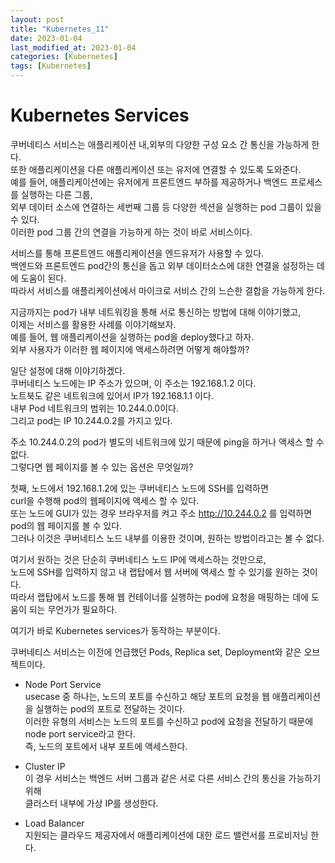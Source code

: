 ```yaml
---
layout: post
title: "Kubernetes_11"
date: 2023-01-04
last_modified_at: 2023-01-04
categories: [Kubernetes]
tags: [Kubernetes]
---
```


# Kubernetes Services
쿠버네티스 서비스는 애플리케이션 내,외부의 다양한 구성 요소 간 통신을 가능하게 한다.   
또한 애플리케이션을 다른 애플리케이션 또는 유저에 연결할 수 있도록 도와준다.   
예를 들어, 애플리케이션에는 유저에게 프론트엔드 부하를 제공하거나 백엔드 프로세스를 실행하는 다른 그룹,   
외부 데이터 소스에 연결하는 세번째 그룹 등 다양한 섹션을 실행하는 pod 그룹이 있을 수 있다.    
이러한 pod 그룹 간의 연결을 가능하게 하는 것이 바로 서비스이다.   

서비스를 통해 프론트엔드 애플리케이션을 엔드유저가 사용할 수 있다.    
백엔드와 프론트엔드 pod간의 통신을 돕고 외부 데이터소스에 대한 연결을 설정하는 데에 도움이 된다.   
따라서 서비스를 애플리케이션에서 마이크로 서비스 간의 느슨한 결합을 가능하게 한다.   

지금까지는 pod가 내부 네트워킹을 통해 서로 통신하는 방법에 대해 이야기했고,   
이제는 서비스를 활용한 사례를 이야기해보자.   
예를 들어, 웹 애플리케이션을 실행하는 pod을 deploy했다고 하자.   
외부 사용자가 이러한 웹 페이지에 액세스하려면 어떻게 해야할까?   

일단 설정에 대해 이야기하겠다.   
쿠버네티스 노드에는 IP 주소가 있으며, 이 주소는 192.168.1.2 이다.   
노트북도 같은 네트워크에 있어서 IP가 192.168.1.1 이다.   
내부 Pod 네트워크의 범위는 10.244.0.0이다.   
그리고 pod는 IP 10.244.0.2를 가지고 있다.   

주소 10.244.0.2의 pod가 별도의 네트워크에 있기 때문에 ping을 하거나 액세스 할 수 없다.   
그렇다면 웹 페이지를 볼 수 있는 옵션은 무엇일까?   

첫째, 노드에서 192.168.1.2에 있는 쿠버네티스 노드에 SSH를 입력하면   
curl을 수행해 pod의 웹페이지에 액세스 할 수 있다.   
또는 노드에 GUI가 있는 경우 브라우저를 켜고 주소 http://10.244.0.2 를 입력하면 pod의 웹 페이지를 볼 수 있다.   
그러나 이것은 쿠버네티스 노드 내부를 이용한 것이며, 원하는 방법이라고는 볼 수 없다.   

여기서 원하는 것은 단순히 쿠버네티스 노드 IP에 액세스하는 것만으로,    
노드에 SSH를 입력하지 않고 내 랩탑에서 웹 서버에 액세스 할 수 있기를 원하는 것이다.    
따라서 랩탑에서 노드를 통해 웹 컨테이너를 실행하는 pod에 요청을 매핑하는 데에 도움이 되는 무언가가 필요하다.    

여기가 바로 Kubernetes services가 동작하는 부분이다.   

쿠버네티스 서비스는 이전에 언급했던 Pods, Replica set, Deployment와 같은 오브젝트이다.   

- Node Port Service   
usecase 중 하나는, 노드의 포트를 수신하고 해당 포트의 요청을 웹 애플리케이션을 실행하는 pod의 포트로 전달하는 것이다.   
이러한 유형의 서비스는 노드의 포트를 수신하고 pod에 요청을 전달하기 때문에 node port service라고 한다.   
즉, 노드의 포트에서 내부 포트에 액세스한다.   

- Cluster IP   
이 경우 서비스는 백엔드 서버 그룹과 같은 서로 다른 서비스 간의 통신을 가능하기 위해    
클러스터 내부에 가상 IP를 생성한다.   

- Load Balancer    
지원되는 클라우드 제공자에서 애플리케이션에 대한 로드 밸런서를 프로비저닝 한다.






